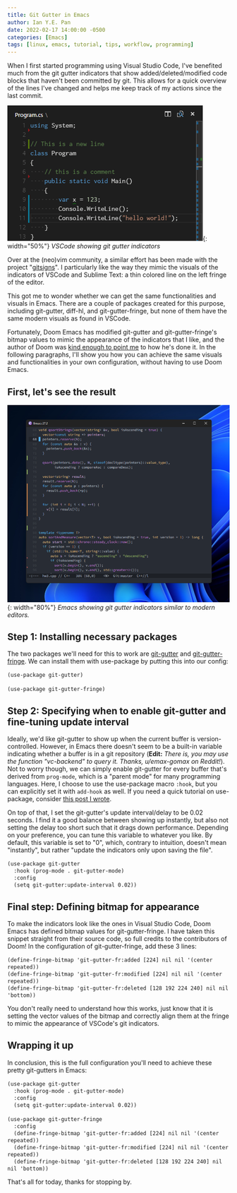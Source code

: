 ```yaml
---
title: Git Gutter in Emacs
author: Ian Y.E. Pan
date: 2022-02-17 14:00:00 -0500
categories: [Emacs]
tags: [linux, emacs, tutorial, tips, workflow, programming]
---
```


When I first started programming using Visual Studio Code, I've
benefited much from the git gutter indicators that show
added/deleted/modified code blocks that haven't been committed by
git. This allows for a quick overview of the lines I've changed and
helps me keep track of my actions since the last commit.


![VSCode Git Gutter](/images/vscode-gutter.png){: width="50%"}
_VSCode showing git gutter indicators_

Over at the (neo)vim community, a similar effort has been made with the project
"[gitsigns](https://github.com/lewis6991/gitsigns.nvim)". I
particularly like the way they mimic the visuals of the indicators of
VSCode and Sublime Text: a thin colored line on the left fringe of the editor.

This got me to wonder whether we can get the same functionalities and
visuals in Emacs. There are a couple of packages created for this
purpose, including git-gutter, diff-hl, and git-gutter-fringe, but
none of them have the same modern visuals as found in VSCode.

Fortunately, Doom Emacs has modified git-gutter and
git-gutter-fringe's bitmap values to mimic the appearance of the
indicators that I like, and the author of Doom was [kind enough to
point me](https://github.com/hlissner/doom-emacs/issues/2246) to how
he's done it. In the following paragraphs, I'll show you how you can
achieve the same visuals and functionalities in your own
configuration, without having to use Doom Emacs.

## First, let's see the result

![VSCode Git Gutter](/images/emacs-gutter.png){: width="80%"}
_Emacs showing git gutter indicators similar to modern editors._

## Step 1: Installing necessary packages

The two packages we'll need for this to work are
[git-gutter](https://github.com/emacsorphanage/git-gutter) and
[git-gutter-fringe](https://github.com/emacsorphanage/git-gutter-fringe). We
can install them with use-package by putting this into our config:

```emacs-lisp
(use-package git-gutter)

(use-package git-gutter-fringe)
```

## Step 2: Specifying when to enable git-gutter and fine-tuning update interval

Ideally, we'd like git-gutter to show up when the current buffer is
version-controlled. However, in Emacs there doesn't seem to be a
built-in variable indicating whether a buffer is in a git repository
(**Edit:** *There is, you may use the function "vc-backend" to query
it. Thanks, u/emax-gomax on Reddit!*). Not to worry though, we can
simply enable git-gutter for every buffer that's derived from
`prog-mode`, which is a "parent mode" for many programming
languages. Here, I choose to use the use-package macro `:hook`, but
you can explicitly set it with `add-hook` as well. If you need a quick
tutorial on use-package, consider [this post I
wrote](../setting-up-use-package).

On top of that, I set the git-gutter's update interval/delay to be
0.02 seconds. I find it a good balance between showing up instantly,
but also not setting the delay too short such that it drags down
performance. Depending on your preference, you can tune this variable
to whatever you like. By default, this variable is set to "0", which,
contrary to intuition, doesn't mean "instantly", but rather "update
the indicators only upon saving the file".

```emacs-lisp
(use-package git-gutter
  :hook (prog-mode . git-gutter-mode)
  :config
  (setq git-gutter:update-interval 0.02))
```

## Final step: Defining bitmap for appearance

To make the indicators look like the ones in Visual Studio Code, Doom
Emacs has defined bitmap values for git-gutter-fringe. I have taken
this snippet straight from their source code, so full credits to the
contributors of Doom! In the configuration of git-gutter-fringe, add
these 3 lines:

```emacs-lisp
(define-fringe-bitmap 'git-gutter-fr:added [224] nil nil '(center repeated))
(define-fringe-bitmap 'git-gutter-fr:modified [224] nil nil '(center repeated))
(define-fringe-bitmap 'git-gutter-fr:deleted [128 192 224 240] nil nil 'bottom))
```

You don't really need to understand how this works, just know that it
is setting the vector values of the bitmap and correctly align them at
the fringe to mimic the appearance of VSCode's git indicators.

## Wrapping it up

In conclusion, this is the full configuration you'll need to achieve
these pretty git-gutters in Emacs:

```emacs-lisp
(use-package git-gutter
  :hook (prog-mode . git-gutter-mode)
  :config
  (setq git-gutter:update-interval 0.02))

(use-package git-gutter-fringe
  :config
  (define-fringe-bitmap 'git-gutter-fr:added [224] nil nil '(center repeated))
  (define-fringe-bitmap 'git-gutter-fr:modified [224] nil nil '(center repeated))
  (define-fringe-bitmap 'git-gutter-fr:deleted [128 192 224 240] nil nil 'bottom))
```

That's all for today, thanks for stopping by.
